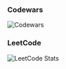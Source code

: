 ### Codewars

![Codewars](https://www.codewars.com/users/AlexTolstov/badges/large)

### LeetCode
![LeetCode Stats](https://leetcard.jacoblin.cool/alexeytolstov?theme=nord&font=Anek%20Kannada&ext=heatmap)
